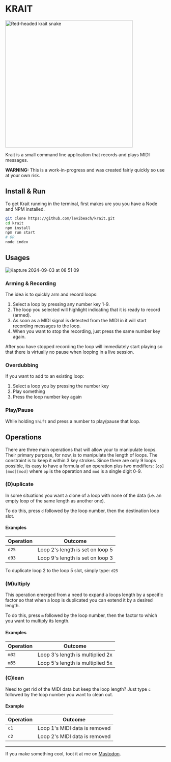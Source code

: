 # KRAIT

<img src="https://upload.wikimedia.org/wikipedia/commons/5/55/Red-headed_Krait.jpg" alt="Red-headed krait snake" width="400"/>


Krait is a small command line application that records and plays MIDI messages.

**WARNING:** This is a work-in-progress and was created fairly quickly so use at your own risk.

## Install & Run

To get Krait running in the terminal, first makes ure you you have a Node and NPM installed.

```bash
git clone https://github.com/levibeach/krait.git
cd krait
npm install
npm run start
# OR
node index
```

## Usages

![Kapture 2024-09-03 at 08 51 09](https://github.com/user-attachments/assets/6e8f19eb-0b9c-40b4-bba7-880c18ae3a54)

### Arming & Recording

The idea is to quickly arm and record loops:

1. Select a loop by pressing any number key 1-9.
2. The loop you selected will highlight indicating that it is ready to record (armed).
2. As soon as a MIDI signal is detected from the MIDI in it will start recording messages to the loop.
3. When you want to stop the recording, just press the same number key again.

After you have stopped recording the loop will immediately start playing so that there is virtually no pause when looping in a live session.

### Overdubbing

If you want to add to an existing loop:

1. Select a loop you by pressing the number key
2. Play something
3. Press the loop number key again

### Play/Pause

While holding `Shift` and press a number to play/pause that loop.
## Operations

There are three main operations that will allow your to manipulate loops. Their primary purpose, for now, is to manipulate the length of loops. The constraint is to keep it within 3 key strokes. Since there are only 9 loops possible, its easy to have a formula of an operation plus two modifiers: `[op][mod][mod]` where `op` is the operation and `mod` is a single digit 0-9.


### (D)uplicate

In some situations you want a clone of a loop with none of the data (i.e. an empty loop of the same length as another one). 

To do this, press `d` followed by the loop number, then the destination loop slot.

#### Examples

| Operation | Outcome                          |
| --------- | -------------------------------- |
| `d25`     | Loop 2's length is set on loop 5 |
| `d93`     | Loop 9's length is set on loop 3 |

To duplicate loop 2 to the loop 5 slot, simply type: `d25`

### (M)ultiply

This operation emerged from a need to expand a loops length by a specific factor so that when a loop is duplicated you can extend it by a desired length.

To do this, press `m` followed by the loop number, then the factor to which you want to multiply its length.

#### Examples

| Operation | Outcome                          |
| --------- | -------------------------------- |
| `m32`     | Loop 3's length is multiplied 2x |
| `m55`     | Loop 5's length is multiplied 5x |

### (C)lean

Need to get rid of the MIDI data but keep the loop length? Just type `c` followed by the loop number you want to clean out.

#### Example
| Operation | Outcome                          |
| --------- | -------------------------------- |
| `c1`     | Loop 1's MIDI data is removed     |
| `c2`     | Loop 2's MIDI data is removed     |

---

If you make something cool, toot it at me on [Mastodon](https://merveilles.town/deck/@levibeach).
